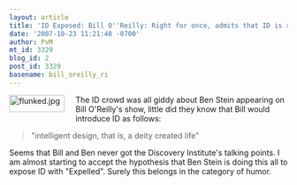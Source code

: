 ```yaml
---
layout: article
title: 'ID Exposed: Bill O''Reilly: Right for once, admits that ID is religious'
date: '2007-10-23 11:21:48 -0700'
author: PvM
mt_id: 3329
blog_id: 2
post_id: 3329
basename: bill_oreilly_ri
---
```

[<img src="http://pandasthumb.org/assets_c/2007/10/flunked-thumb-100x31.jpg" alt="flunked.jpg" width="100" height="31" style="float: left; margin: 0 20px 20px 0;" class="mt-image-left" />](http://pandasthumb.org/archives/flunked6.html)The ID crowd was all giddy about Ben Stein appearing on Bill O'Reilly's show, little did they know that Bill would introduce ID as follows:

> "intelligent design, that is, a deity created life"

Seems that Bill and Ben never got the Discovery Institute's talking points. I am almost starting to accept the hypothesis that Ben Stein is doing this all to expose ID with "Expelled". Surely this belongs in the category of humor.
